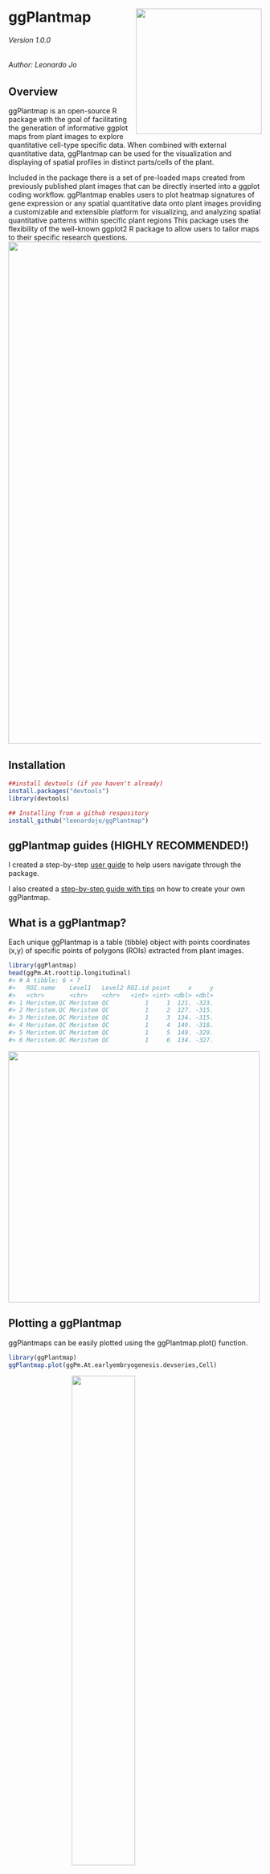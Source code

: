 
# ggPlantmap <img src="man/figures/hex.png" align="right" height="250"/>

###### Version 1.0.0

###### Author: Leonardo Jo

<!-- badges: start -->
<!-- badges: end -->

## Overview

ggPlantmap is an open-source R package with the goal of facilitating the
generation of informative ggplot maps from plant images to explore
quantitative cell-type specific data. When combined with external
quantitative data, ggPlantmap can be used for the visualization and
displaying of spatial profiles in distinct parts/cells of the plant.

Included in the package there is a set of pre-loaded maps created from
previously published plant images that can be directly inserted into a
ggplot coding workflow. ggPlantmap enables users to plot heatmap
signatures of gene expression or any spatial quantitative data onto
plant images providing a customizable and extensible platform for
visualizing, and analyzing spatial quantitative patterns within specific
plant regions This package uses the flexibility of the well-known
ggplot2 R package to allow users to tailor maps to their specific
research questions.
<img src="man/figures/ggPlantmap.example.jpg" align="center" width="1000"/>

## Installation

``` r
##install devtools (if you haven't already)
install.packages("devtools")
library(devtools)

## Installing from a github respository
install_github("leonardojo/ggPlantmap")
```

## ggPlantmap guides (HIGHLY RECOMMENDED!)

I created a step-by-step [user
guide](https://github.com/leonardojo/ggPlantmap/blob/main/ggPlantmap.userguide.md)
to help users navigate through the package.

I also created a [step-by-step guide with
tips](https://github.com/leonardojo/ggPlantmap/blob/main/Tutorial%20for%20XML%20file.pdf)
on how to create your own ggPlantmap.

## What is a ggPlantmap?

Each unique ggPlantmap is a table (tibble) object with points
coordinates (x,y) of specific points of polygons (ROIs) extracted from
plant images.

``` r
library(ggPlantmap)
head(ggPm.At.roottip.longitudinal)
#> # A tibble: 6 × 7
#>   ROI.name    Level1   Level2 ROI.id point     x     y
#>   <chr>       <chr>    <chr>   <int> <int> <dbl> <dbl>
#> 1 Meristem.QC Meristem QC          1     1  121. -323.
#> 2 Meristem.QC Meristem QC          1     2  127. -315.
#> 3 Meristem.QC Meristem QC          1     3  134. -315.
#> 4 Meristem.QC Meristem QC          1     4  149. -318.
#> 5 Meristem.QC Meristem QC          1     5  149. -329.
#> 6 Meristem.QC Meristem QC          1     6  134. -327.
```

<img src="man/figures/guide/Slide6.JPG" align="center" height="500"/>

## Plotting a ggPlantmap

ggPlantmaps can be easily plotted using the ggPlantmap.plot() function.

``` r
library(ggPlantmap)
ggPlantmap.plot(ggPm.At.earlyembryogenesis.devseries,Cell)
```

<img src="man/figures/README-unnamed-chunk-4-1.png" width="50%" style="display: block; margin: auto;" />

``` r
ggPlantmap.plot(ggPm.At.roottip.longitudinal,Level1)
```

<img src="man/figures/README-unnamed-chunk-4-2.png" width="50%" style="display: block; margin: auto;" />

## Pre-loaded ggPlantmaps

The package contain a series of pre-loaded ggPlantmaps created from
previously published plant images. I hope to update the package with the
contribution of the plant research community.

``` r
library(ggPlantmap)
ggPm.summary
#> # A tibble: 16 × 9
#>    ggPlantmap.name   Species Tissue Type  Descr…¹ Layers Image…² Made.by Conta…³
#>    <chr>             <chr>   <chr>  <chr> <chr>   <chr>  <chr>   <chr>   <chr>  
#>  1 ggPm.At.roottip.… Arabid… root   cros… Cross-… Cells  https:… Leonar… jo.leo…
#>  2 ggPm.At.roottip.… Arabid… root   long… Longit… Cells  https:… Leonar… jo.leo…
#>  3 ggPm.At.3weekros… Arabid… roset… top … Top vi… Leaves https:… Leonar… jo.leo…
#>  4 ggPm.At.leafepid… Arabid… leaf … top … Top vi… Cells  https:… Leonar… jo.leo…
#>  5 ggPm.At.leaf.cro… Arabid… leaves cros… Cross-… Cells  https:… Leonar… jo.leo…
#>  6 ggPm.At.seed.dev… Arabid… seed   deve… Diagra… Cells… https:… Leonar… jo.leo…
#>  7 ggPm.At.earlyemb… Arabid… embryo deve… Diagra… Cells… https:… Leonar… jo.leo…
#>  8 ggPm.At.shootape… Arabid… shoot… long… Diagra… Layer… https:… Leonar… jo.leo…
#>  9 ggPm.At.inflores… Arabid… inflo… cros… Cross-… Cells  https:… Leonar… jo.leo…
#> 10 ggPm.Sl.root.cro… Solanu… root   cros… Cross-… Cells  https:… Leonar… jo.leo…
#> 11 ggPm.At.leaf.top… Arabid… leaf   top … Top vi… Leaves http:/… Leonar… jo.leo…
#> 12 ggPm.At.rootelon… Arabid… root … long… Longit… Cells  https:… Leonar… jo.leo…
#> 13 ggPm.At.rootmatu… Arabid… root … cros… Cross-… Cells  https:… Leonar… jo.leo…
#> 14 ggPm.At.flower.d… Arabid… flower diag… Diagra… Tissu… Taiz, … Leonar… jo.leo…
#> 15 ggPm.At.lateralr… Arabid… later… deve… Diagra… Cells… https:… Leonar… jo.leo…
#> 16 ggPm.Ms.root.cro… Medica… root   cros… Cross-… Cells  Unpubl… Leonar… jo.leo…
#> # … with abbreviated variable names ¹​Description, ²​Image.Reference,
#> #   ³​Contact.Info
```

<img src="man/figures/ggPm.someexamples.jpg" align="center" height="500"/>

## Color mapping

These maps can be easily loaded into a ggplot coding environment and
their color mapping changed based on the distinct layer classification
of each ggPlantmap.

<img src="man/figures/README-unnamed-chunk-6-1.png" width="50%" style="display: block; margin: auto;" />

<img src="man/figures/README-unnamed-chunk-7-1.png" width="50%" style="display: block; margin: auto;" />

## Overlaying external quantitative data into a ggPlantmap

With ggPlantmap you can overlay quantitative data into your ggPlantmap
to visualize it as sort of a heatmap. To do so, you will need another
table that contains quantitative data attributed to your ROIs.
<img src="man/figures/guide/Slide7.JPG" align="center" width="1200"/><br />

This approach can be very helpful for R Shiny app developers to create
web interactive tools to visualize quantitative data in plant cell or
structures.

Some examples of heatmaps generated from available published data:
<img src="man/figures/README-Slide2.PNG" align="center" width="1000"/><br />
<img src="man/figures/README-Slide3.PNG" align="center" width="1000"/><br />

## Is ggPlantmap only usefull for molecular expression data?

Not at all. ggPlantmap can also be used to produce many other type of
plots. Essentially anything that you can trace, you can create! Be
creative! I hope to build a community where people explore the usage of
ggPlantmap for the communication of Plant science.

<img src="man/figures/README-Slide4.PNG" align="center" width="1000"/><br />

## How can I create my own ggPlantmap?

The principle of creating a ggPlantmap is fairly simple. We generate a
list of ROIs (region of interests) in the Icy open-source software
(<https://icy.bioimageanalysis.org/>) from any plant image. These ROIs
are saved as XML files and later be converted into ggPlantmaps with the
XML.to.ggPlantmap() function. [We created step-by-step guide with
tips](https://github.com/leonardojo/ggPlantmap/blob/main/Tutorial%20for%20XML%20file.pdf)
on how to generate xml images from plant images.

<img src="man/figures/README-Slide1.PNG" align="center" width="800"/>

``` r
new.ggPlantmap <- XML.to.ggPlantmap("data/ggPm.sample.xml")
ggPlantmap.plot(new.ggPlantmap,ROI.name)
```

<img src="man/figures/README-unnamed-chunk-8-1.png" width="50%" />

## Can my ggPlantmap be included in the package?

YES!!! Any Plant map can be included in the package. If you create one,
please email me (<jo.leonardo85@gmail.com>) your ggPlantmap as
tab-delimited table and I’ll make sure to include in the package. You
will be credited and your information will be displayed in the summary
file. I really hope this becomes an organic package with the
contribution of the plant research community.

## Acknowledgements

I would like to acknowledge Kaisa Kajala, Lisa Oskam, Monica Garcia
Gomez, Pierre Gautrat and Kyra van der Velde for testing ggPlantmap. I
also would like to acknowledge Andres Romanowski for providing some data
for the initial tests of ggPlantmap.
